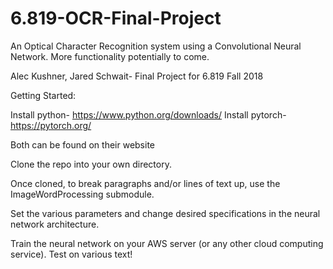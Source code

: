 # 6.819-OCR-Final-Project

An Optical Character Recognition system using a Convolutional Neural Network.
More functionality potentially to come.

Alec Kushner, Jared Schwait- Final Project for 6.819 Fall 2018

Getting Started:

Install python- https://www.python.org/downloads/
Install pytorch- https://pytorch.org/

Both can be found on their website

Clone the repo into your own directory.

Once cloned, to break paragraphs and/or lines of text up, use the ImageWordProcessing submodule.

Set the various parameters and change desired specifications in the neural network architecture.

Train the neural network on your AWS server (or any other cloud computing service).  Test on various text!